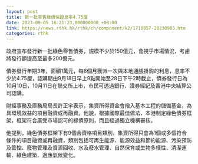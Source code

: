 ```yaml
---
layout: post
title: 新一批零售綠債保證息率4.75厘
date: 2023-09-05 16:21:23.000000000 +08:00
link: https://news.rthk.hk/rthk/ch/component/k2/1716857-20230905.htm
categories: rthk
---
```


政府宣布發行新一批綠色零售債券，規模不少於150億元，會視乎市場情況，考慮將發行額提高至最多200億元。

債券發行年期3年，面額1萬元，每6個月獲派一次與本地通脹掛鈎的利息，息率不少於4.75厘，認購期由9月18日早上9點開始至28日下午2時截止，債券發行日為10月10日，10月11日在聯交所上市，市民可透過銀行、證券經紀及香港中央結算公司認購。

財經事務及庫務局局長許正宇表示，集資所得資金會撥入基本工程的儲備基金，為具環境效益的項目融資或再融資。他說，根據國際最佳做法，本港制定綠色債券框架，框架符合廣受市場認可的綠債原則，而且經過獨立機構審核。

他提到，綠色債券框架下有9個合資格項目類別，集資所得只會為1個或多個符合條件的項目融資或再融資，類別包括可再生能源、能源效益和節約能源、污染預防及管控、廢物管理及資源回收、水及廢水管理、自然保育或生物多樣性、清潔運輸、綠色建築、適應氣候變化。
